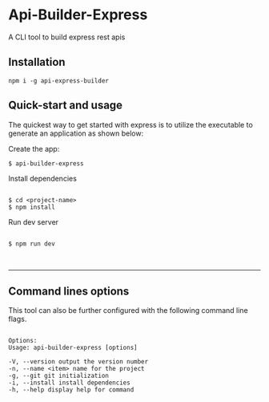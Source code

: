 # Api-Builder-Express

A CLI tool to build express rest apis

## Installation

```
npm i -g api-express-builder
```

## Quick-start and usage

The quickest way to get started with express is to utilize the executable to generate an application as shown below:

Create the app:

```
$ api-builder-express
```

Install dependencies

```

$ cd <project-name>
$ npm install
```

Run dev server

```

$ npm run dev
```

 <br>
 <hr>

## Command lines options

This tool can also be further configured with the following command line flags.

```

Options:
Usage: api-builder-express [options]

-V, --version output the version number
-n, --name <item> name for the project
-g, --git git initialization
-i, --install install dependencies
-h, --help display help for command

```
